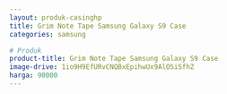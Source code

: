 ```yaml
---
layout: produk-casinghp
title: Grim Note Tape Samsung Galaxy S9 Case
categories: samsung

# Produk
product-title: Grim Note Tape Samsung Galaxy S9 Case
image-drive: 1io9H9EfURvCNQBxEpihwUx9AlOSiSfhZ
harga: 90000
---
```

